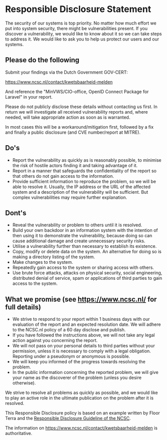 # Responsible Disclosure Statement

The security of our systems is top priority.
No matter how much effort we put into system security, there might be vulnerabilities present.
If you discover a vulnerability, we would like to know about it so we can take steps to address it.
We would like to ask you to help us protect our users and our systems.

## Please do the following

Submit your findings via the Dutch Government GOV-CERT:

 <https://www.ncsc.nl/contact/kwetsbaarheid-melden>

And reference the "MinVWS/CIO-office, OpenID Connect Package for Laravel" in your report.

Please do not publicly disclose these details without contacting us first. In return we will
investigate all received vulnerability reports and, where needed, will take appropriate action
as soon as is warranted.

In most cases this will be a workaround/mitigation first, followed by a fix
and finally a public disclosure (and CVE number/report at MITRE).

## Do's

- Report the vulnerability as quickly as is reasonably possible, to minimise the risk of hostile actors finding it and taking advantage of it.
- Report in a manner that safeguards the confidentiality of the report so that others do not gain access to the information.
- Provide sufficient information to reproduce the problem, so we will be able to resolve it. Usually, the IP address or the URL of the affected system and a description of the vulnerability will be sufficient. 
But complex vulnerabilities may require further explanation.

## Dont's

- Reveal the vulnerability or problem to others until it is resolved.
- Build your own backdoor in an information system with the intention of then using it to demonstrate the vulnerability, because doing so can cause additional damage and create unnecessary security risks.
- Utilise a vulnerability further than necessary to establish its existence.
- Copy, modify or delete data on the system. An alternative for doing so is making a directory listing of the system.
- Make changes to the system.
- Repeatedly gain access to the system or sharing access with others.
- Use brute force attacks, attacks on physical security, social engineering, distributed denial of service, spam or applications of third parties to gain access to the system.

## What we promise (see <https://www.ncsc.nl/> for full details)

- We strive to respond to your report within 1 business days with our evaluation of the report and an expected resolution date. We will adhere to the NCSC.nl policy of a 60 day disclose and publish.
- If you have followed the instructions above, we will not take any legal action against you concerning the report.
- We will not pass on your personal details to third parties without your permission, unless it is necessary to comply with a legal obligation. Reporting under a pseudonym or anonymous is possible.
- We will keep you informed of the progress towards resolving the problem.
- In the public information concerning the reported problem, we will give your name as the discoverer of the problem (unless you desire otherwise).

We strive to resolve all problems as quickly as possible, and we would like to play an active role in the ultimate publication on the problem after it is resolved.

This Responsible Disclosure policy is based on an example written by Floor Terra and the [Responsible Disclosure Guideline of the NCSC](https://english.ncsc.nl/publications/publications/2019/juni/01/coordinated-vulnerability-disclosure-the-guideline).

The information on <https://www.ncsc.nl/contact/kwetsbaarheid-melden> is authoritative.
